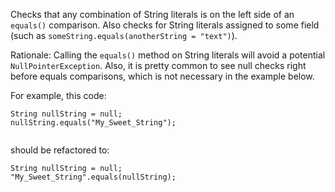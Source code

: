 Checks that any combination of String literals is on the left side of an
`equals()` comparison. Also checks for String literals assigned to some
field (such as `someString.equals(anotherString = "text")`).

Rationale: Calling the `equals()` method on String literals will avoid a
potential `NullPointerException`. Also, it is pretty common to see null
checks right before equals comparisons, which is not necessary in the
example below.

For example, this code:

``` 
String nullString = null;
nullString.equals("My_Sweet_String");
        
```

should be refactored to:

``` 
String nullString = null;
"My_Sweet_String".equals(nullString);
        
```
